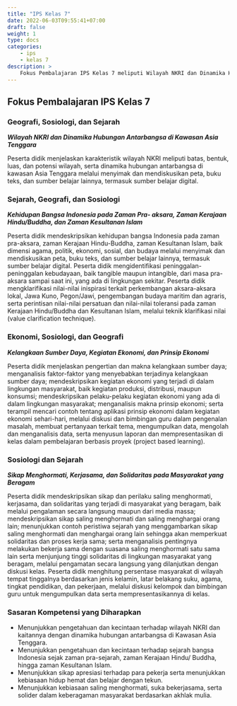 ```yaml
---
title: "IPS Kelas 7"
date: 2022-06-03T09:55:41+07:00
draft: false
weight: 1
type: docs
categories: 
    - ips
    - kelas 7
description: >
    Fokus Pembalajaran IPS Kelas 7 meliputi Wilayah NKRI dan Dinamika Hubungan Antarbangsa di Kawasan Asia Tenggara, Kehidupan Bangsa Indonesia pada Zaman Pra- aksara, Zaman Kerajaan Hindu/Buddha, dan Zaman Kesultanan Islam, Kelangkaan Sumber Daya, Kegiatan Ekonomi, dan Prinsip Ekonomi. Sikap Menghormati, Kerjasama, dan Solidaritas pada Masyarakat yang Beragam. 
---
```

## Fokus Pembalajaran IPS Kelas 7
### Geografi, Sosiologi, dan Sejarah
***Wilayah NKRI dan Dinamika Hubungan Antarbangsa di Kawasan Asia Tenggara***

Peserta didik menjelaskan karakteristik wilayah NKRI meliputi batas, bentuk, luas, dan potensi wilayah, serta dinamika hubungan antarbangsa di kawasan Asia Tenggara melalui menyimak dan mendiskusikan peta, buku teks, dan sumber belajar lainnya, termasuk sumber belajar digital.

### Sejarah, Geografi, dan Sosiologi
***Kehidupan Bangsa Indonesia pada Zaman Pra- aksara, Zaman Kerajaan Hindu/Buddha, dan Zaman Kesultanan Islam***

Peserta didik mendeskripsikan kehidupan bangsa Indonesia pada zaman pra-aksara, zaman Kerajaan Hindu-Buddha, zaman Kesultanan Islam, baik dimensi agama, politik, ekonomi, sosial, dan budaya melalui menyimak dan mendiskusikan peta, buku teks, dan sumber belajar lainnya, termasuk sumber belajar digital. Peserta didik mengidentifikasi peninggalan-peninggalan kebudayaan, baik tangible maupun intangible, dari masa pra- aksara sampai saat ini, yang ada di lingkungan sekitar. Peserta didik mengklarifikasi nilai-nilai inispirasi terkait perkembangan aksara-aksara lokal, Jawa Kuno, Pegon/Jawi, pengembangan budaya maritim dan agraris, serta perintisan nilai-nilai persatuan dan nilai-nilai toleransi pada zaman Kerajaan Hindu/Buddha dan Kesultanan Islam, melalui teknik klarifikasi nilai (value clarification technique).

### Ekonomi, Sosiologi, dan Geografi
***Kelangkaan Sumber Daya, Kegiatan Ekonomi, dan Prinsip Ekonomi***

Peserta didik menjelaskan pengertian dan makna kelangkaan sumber daya; menganalisis faktor-faktor yang menyebabkan terjadinya kelangkaan sumber daya; mendeskripsikan kegiatan ekonomi yang terjadi di dalam lingkungan masyarakat, baik kegiatan produksi, distribusi, maupun konsumsi; mendeskripsikan pelaku-pelaku kegiatan ekonomi yang ada di dalam lingkungan masyarakat; menganalisis makna prinsip ekonomi; serta terampil mencari contoh tentang aplikasi prinsip ekonomi dalam kegiatan ekonomi sehari-hari, melalui diskusi dan bimbingan guru dalam pengenalan masalah, membuat pertanyaan terkait tema, mengumpulkan data, mengolah dan menganalisis data, serta menyusun laporan dan mempresentasikan di kelas dalam pembelajaran berbasis proyek (project based learning).

### Sosiologi dan Sejarah
***Sikap Menghormati, Kerjasama, dan Solidaritas pada Masyarakat yang Beragam***

Peserta didik mendeskripsikan sikap dan perilaku saling menghormati, kerjasama, dan solidaritas yang terjadi di masyarakat yang beragam, baik melalui pengalaman secara langsung maupun dari media massa; mendeskripsikan sikap saling menghormati dan saling menghargai orang lain; menunjukkan contoh peristiwa sejarah yang menggambarkan sikap saling menghormati dan menghargai orang lain sehingga akan memperkuat solidaritas dan proses kerja sama; serta menganalisis pentingnya melakukan bekerja sama dengan suasana saling menghormati satu sama lain serta menjunjung tinggi solidaritas di lingkungan masyarakat yang beragam, melalui pengamatan secara langsung yang dilanjutkan dengan diskusi kelas. Peserta didik menghitung persentase masyarakat di wilayah tempat tinggalnya berdasarkan jenis kelamin, latar belakang suku, agama, tingkat pendidikan, dan pekerjaan, melalui diskusi kelompok dan bimbingan guru untuk mengumpulkan data serta mempresentasikannya di kelas.

### Sasaran Kompetensi yang Diharapkan
- Menunjukkan pengetahuan dan kecintaan terhadap wilayah NKRI dan kaitannya dengan dinamika hubungan antarbangsa di Kawasan Asia Tenggara.
- Menunjukkan pengetahuan dan kecintaan terhadap sejarah bangsa Indonesia sejak zaman pra-sejarah, zaman Kerajaan Hindu/ Buddha, hingga zaman Kesultanan Islam.
- Menunjukkan sikap apresiasi terhadap para pekerja serta menunjukkan kebiasaan hidup hemat dan belajar dengan tekun.
- Menunjukkan kebiasaan saling menghormati, suka bekerjasama, serta solider dalam keberagaman masyarakat berdasarkan akhlak mulia.

